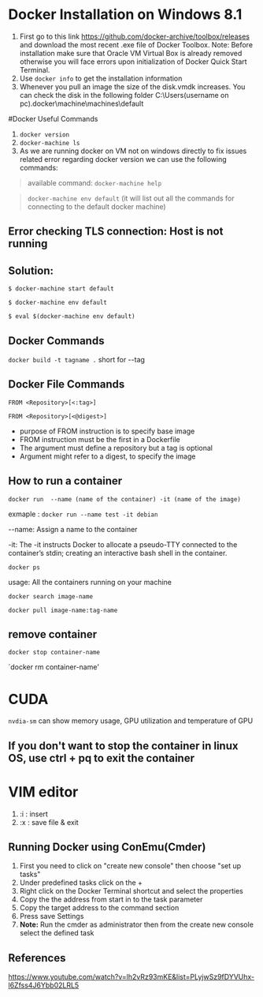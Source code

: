 # Docker Installation on Windows 8.1

1. First go to this link https://github.com/docker-archive/toolbox/releases and download the most recent .exe file of Docker Toolbox.
Note: Before installation make sure that Oracle VM Virtual Box is already removed otherwise you will face errors upon initialization of Docker Quick Start Terminal.
2. Use `docker info` to get the installation information
3. Whenever you pull an image the size of the disk.vmdk increases. You can check the disk in the following folder C:\Users\(username on pc)\.docker\machine\machines\default

#Docker Useful Commands
1. `docker version`
2. `docker-machine ls`
3. As we are running docker on VM not on windows directly to fix issues related error regarding docker version we can use the following commands:

> available command: `docker-machine help`

> `docker-machine env default` (it will list out all the commands for connecting to the default docker machine)

## Error checking TLS connection: Host is not running
## Solution: 

`$ docker-machine start default`

`$ docker-machine env default`

`$ eval $(docker-machine env default)`

## Docker Commands
`docker build -t tagname .`
short for --tag 

## Docker File Commands
`FROM <Repository>[<:tag>]`
  
`FROM <Repository>[<@digest>]`

- purpose of FROM instruction is to specify base image
- FROM instruction must be the first in a Dockerfile
- The argument must define a repository but a tag is optional
- Argument might refer to a digest, to specify the image

## How to run a container
`docker run  --name (name of the container) -it (name of the image)`

exmaple : `docker run --name test -it debian`

--name: Assign a name to the container

-it: The -it instructs Docker to allocate a pseudo-TTY connected to the container’s stdin; creating an interactive bash shell in the container.

`docker ps`

usage: All the containers running on your machine

`docker search image-name`

`docker pull image-name:tag-name`

## remove container
`docker stop container-name`

`docker rm container-name'

# CUDA
`nvdia-sm` can show memory usage, GPU utilization and temperature of GPU

## If you don't want to stop the container in linux OS, use ctrl + pq to exit the container


# VIM editor
1. :i : insert
2. :x : save file & exit 




## Running Docker using ConEmu(Cmder)
1. First you need to click on "create new console" then choose "set up tasks"
2. Under predefined tasks click on the +
3. Right click on the Docker Terminal shortcut and select the properties
4. Copy the the address from start in to the task parameter
5. Copy the target address to the command section 
6. Press save Settings
7. **Note:** Run the cmder as administrator then from the create new console select the defined task 



## References
https://www.youtube.com/watch?v=lh2vRz93mKE&list=PLyjwSz9fDYVUhx-l6Zfss4J6Ybb02LRL5
